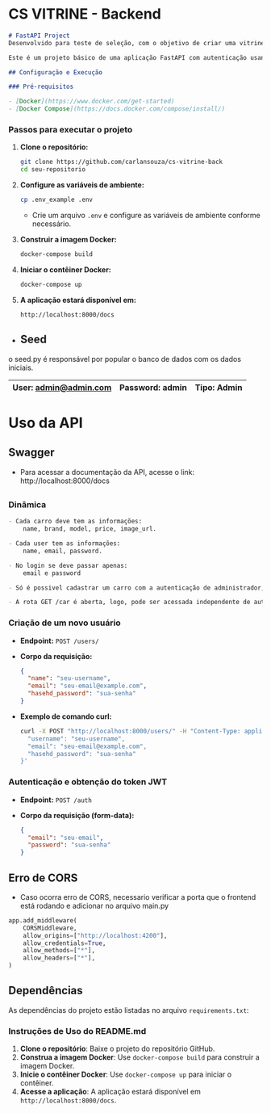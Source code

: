 # CS VITRINE - Backend


```markdown
# FastAPI Project
Desenvolvido para teste de seleção, com o objetivo de criar uma vitrine de venda de carros.

Este é um projeto básico de uma aplicação FastAPI com autenticação usando JWT, configurada para ser executada em um contêiner Docker.

## Configuração e Execução

### Pré-requisitos

- [Docker](https://www.docker.com/get-started)
- [Docker Compose](https://docs.docker.com/compose/install/)
```	
### Passos para executar o projeto

1. **Clone o repositório:**

   ```sh
   git clone https://github.com/carlansouza/cs-vitrine-back
   cd seu-repositorio
   ```

2. **Configure as variáveis de ambiente:**

   ```sh
   cp .env_example .env
   ```
    - Crie um arquivo `.env` e configure as variáveis de ambiente conforme necessário.

3. **Construir a imagem Docker:**

   ```sh
   docker-compose build
   ```

4. **Iniciar o contêiner Docker:**

   ```sh
   docker-compose up
   ```

5. **A aplicação estará disponível em:**

   ```
   http://localhost:8000/docs
   ```

##
- ## Seed
o seed.py é responsável por popular o banco de dados com os dados iniciais.

| User: admin@admin.com | Password: admin | Tipo: Admin |
|-----------------------|------------------| ------------|



##
# Uso da API

## Swagger
 - Para acessar a documentação da API, acesse o link: http://localhost:8000/docs
##

### Dinâmica
```markdown
- Cada carro deve tem as informações: 
    name, brand, model, price, image_url.

- Cada user tem as informações: 
    name, email, password.

- No login se deve passar apenas: 
    email e password

- Só é possivel cadastrar um carro com a autenticação de administrador, assim como atualizar e deletar.

- A rota GET /car é aberta, logo, pode ser acessada independente de autenticação.
```

### Criação de um novo usuário

- **Endpoint:** `POST /users/`
- **Corpo da requisição:**

  ```json
  {
    "name": "seu-username",
    "email": "seu-email@example.com",
    "hasehd_password": "sua-senha"
  }
  ```

- **Exemplo de comando curl:**

  ```sh
  curl -X POST "http://localhost:8000/users/" -H "Content-Type: application/json" -d '{
    "username": "seu-username",
    "email": "seu-email@example.com",
    "hasehd_password": "sua-senha"
  }'
  ```

### Autenticação e obtenção do token JWT

- **Endpoint:** `POST /auth`
- **Corpo da requisição (form-data):**

  ```json
  {
    "email": "seu-email",
    "password": "sua-senha"
  }
  ```

##
## Erro de CORS
- Caso ocorra erro de CORS, necessario verificar a porta que o frontend está rodando e adicionar no arquivo main.py

```python
app.add_middleware(
    CORSMiddleware,
    allow_origins=["http://localhost:4200"],
    allow_credentials=True,
    allow_methods=["*"],
    allow_headers=["*"],
)
```

## Dependências

As dependências do projeto estão listadas no arquivo `requirements.txt`:

### Instruções de Uso do README.md

1. **Clone o repositório**: Baixe o projeto do repositório GitHub.
2. **Construa a imagem Docker**: Use `docker-compose build` para construir a imagem Docker.
3. **Inicie o contêiner Docker**: Use `docker-compose up` para iniciar o contêiner.
4. **Acesse a aplicação**: A aplicação estará disponível em `http://localhost:8000/docs`.

